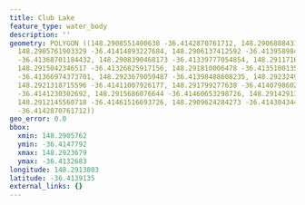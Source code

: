 ```yaml
---
title: Club Lake
feature_type: water_body
description: ''
geometry: POLYGON ((148.2908551400638 -36.4142870761712, 148.290688843112 -36.41432592909772,
  148.2905761903329 -36.41414893227684, 148.2906137412592 -36.41395898402003, 148.2908068603065
  -36.41368701184432, 148.2908390468173 -36.41339777054854, 148.29117164073 -36.41326825917156,
  148.2915042346517 -36.41326825917156, 148.291810006478 -36.4135100135668, 148.292180151317
  -36.41366974373701, 148.2923679059487 -36.41398488608235, 148.2923249906069 -36.4140798602368,
  148.2921318715596 -36.41411007926177, 148.291799277638 -36.4140798602368, 148.2916383451017
  -36.4141230302692, 148.2915686076644 -36.41460653298726, 148.291429132799 -36.4147792118006,
  148.2912145560718 -36.41461516693726, 148.2909624284273 -36.41430434414124, 148.2908551400638
  -36.4142870761712))
geo_error: 0.0
bbox:
  xmin: 148.2905762
  ymin: -36.4147792
  xmax: 148.2923679
  ymax: -36.4132683
longitude: 148.2913803
latitude: -36.4139135
external_links: {}
---
```


